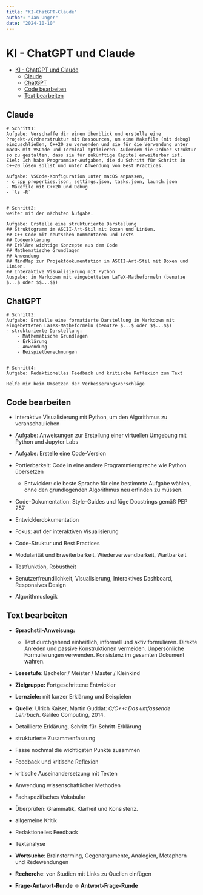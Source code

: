 ```yaml
---
title: "KI-ChatGPT-Claude"
author: "Jan Unger"
date: "2024-10-10"
---
```


# KI - ChatGPT und Claude

- [KI - ChatGPT und Claude](#ki---chatgpt-und-claude)
  - [Claude](#claude)
  - [ChatGPT](#chatgpt)
  - [Code bearbeiten](#code-bearbeiten)
  - [Text bearbeiten](#text-bearbeiten)

## Claude

```plaintext
# Schritt1:
Aufgabe: Verschaffe dir einen Überblick und erstelle eine Projekt-/Ordnerstruktur mit Ressourcen, um eine Makefile (mit debug) einzuschließen, C++20 zu verwenden und sie für die Verwendung unter macOS mit VSCode und Terminal optimieren. Außerdem die Ordner-Struktur so zu gestalten, dass sie für zukünftige Kapitel erweiterbar ist. 
Ziel: Ich habe Programmier-Aufgaben, die du Schritt für Schritt in C++20 lösen sollst und unter Anwendung von Best Practices.

Aufgabe: VSCode-Konfiguration unter macOS anpassen,
- c_cpp_properties.json, settings.json, tasks.json, launch.json
- Makefile mit C++20 und Debug
- `ls -R`


# Schritt2:
weiter mit der nächsten Aufgabe.    

Aufgabe: Erstelle eine strukturierte Darstellung
## Struktogramm im ASCII-Art-Stil mit Boxen und Linien. 
## C++ Code mit deutschen Kommentaren und Tests
## Codeerklärung
## Erkläre wichtige Konzepte aus dem Code
## Mathematische Grundlagen
## Anwendung
## MindMap zur Projektdokumentation im ASCII-Art-Stil mit Boxen und Linien. 
## Interaktive Visualisierung mit Python
Ausgabe: in Markdown mit eingebetteten LaTeX-Matheformeln (benutze $...$ oder $$...$$)
```

## ChatGPT

```plaintext
# Schritt3:
Aufgabe: Erstelle eine formatierte Darstellung in Markdown mit eingebetteten LaTeX-Matheformeln (benutze $...$ oder $$...$$)
- strukturierte Darstellung:
    - Mathematische Grundlagen
    - Erklärung
    - Anwendung
    - Beispielberechnungen


# Schritt4:
Aufgabe: Redaktionelles Feedback und kritische Reflexion zum Text

Helfe mir beim Umsetzen der Verbesserungsvorschläge
```

## Code bearbeiten

- interaktive Visualisierung mit Python, um den Algorithmus zu veranschaulichen
- Aufgabe: Anweisungen zur Erstellung einer virtuellen Umgebung mit Python und Jupyter Labs

- Aufgabe: Erstelle eine Code-Version

- Portierbarkeit: Code in eine andere Programmiersprache wie Python übersetzen
  - Entwickler: die beste Sprache für eine bestimmte Aufgabe wählen, ohne den grundlegenden Algorithmus neu erfinden zu müssen.

- Code-Dokumentation: Style-Guides und füge Docstrings gemäß PEP 257
- Entwicklerdokumentation

- Fokus: auf der interaktiven Visualisierung

- Code-Struktur und Best Practices
- Modularität und Erweiterbarkeit, Wiederverwendbarkeit, Wartbarkeit
- Testfunktion, Robustheit
- Benutzerfreundlichkeit, Visualisierung, Interaktives Dashboard, Responsives Design
- Algorithmuslogik

## Text bearbeiten

- **Sprachstil-Anweisung:**
  - Text durchgehend einheitlich, informell und aktiv formulieren. Direkte Anreden und passive Konstruktionen vermeiden. Unpersönliche Formulierungen verwenden. Konsistenz im gesamten Dokument wahren.
- **Lesestufe**: Bachelor / Meister / Master / Kleinkind
- **Zielgruppe:** Fortgeschrittene Entwickler
- **Lernziele:** mit kurzer Erklärung und Beispielen
- **Quelle**: Ulrich Kaiser, Martin Guddat: *C/C++: Das umfassende Lehrbuch*. Galileo Computing, 2014.


- Detaillierte Erklärung, Schritt-für-Schritt-Erklärung
- strukturierte Zusammenfassung
- Fasse nochmal die wichtigsten Punkte zusammen
- Feedback und kritische Reflexion
- kritische Auseinandersetzung mit Texten
- Anwendung wissenschaftlicher Methoden
- Fachspezifisches Vokabular
- Überprüfen: Grammatik, Klarheit und Konsistenz.
- allgemeine Kritik
- Redaktionelles Feedback
- Textanalyse
- **Wortsuche**: Brainstorming, Gegenargumente, Analogien, Metaphern und Redewendungen
- **Recherche**: von Studien mit Links zu Quellen einfügen
- **Frage-Antwort-Runde** $\to$ **Antwort-Frage-Runde**
